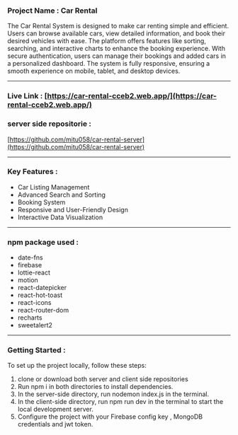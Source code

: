 ### Project Name : Car Rental

The Car Rental System is designed to make car renting simple and efficient. Users can browse available cars, view detailed information, and book their desired vehicles with ease. The platform offers features like sorting, searching, and interactive charts to enhance the booking experience. With secure authentication, users can manage their bookings and added cars in a personalized dashboard. The system is fully responsive, ensuring a smooth experience on mobile, tablet, and desktop devices.
<hr>

### Live Link : [https://car-rental-cceb2.web.app/](https://car-rental-cceb2.web.app/)

### server side repositorie :
[https://github.com/mitu058/car-rental-server](https://github.com/mitu058/car-rental-server)

<hr>

### Key Features :

- Car Listing Management
- Advanced Search and Sorting
- Booking System
- Responsive and User-Friendly Design
- Interactive Data Visualization
<hr>

### npm package used :

- date-fns
- firebase
- lottie-react
- motion
- react-datepicker
- react-hot-toast
- react-icons
- react-router-dom
- recharts
- sweetalert2

<hr>



### Getting Started :
To set up the project locally, follow these steps:
1. clone or download both server and client side repositories
2. Run npm i in both directories to install dependencies.
3. In the server-side directory, run nodemon index.js in the terminal.
4. In the client-side directory, run npm run dev in the terminal to start the local development server.
5. Configure the project with your Firebase config key , MongoDB credentials and jwt token.